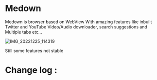 # Medown
Medown is browser based on WebView
With amazing features like inbuilt Twitter and YouTube
Video/Audio downloader, search suggestions and
Multiple tabs etc...

![IMG_20221225_114319](https://user-images.githubusercontent.com/120726367/209459589-4e51d705-46e3-42d8-90dd-fa973a3a8ae2.jpg)


Still some features not stable 

# Change log :



 

